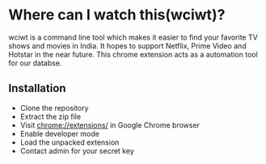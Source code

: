 # Where can I watch this(wciwt)?

wciwt is a command line tool which makes it easier to find your favorite TV shows and movies in India. It hopes to support Netflix, Prime Video and Hotstar in the near future.
This chrome extension acts as a automation tool for our databse.

## Installation

* Clone the repository
* Extract the zip file
* Visit [chrome://extensions/](chrome://extensions/) in Google Chrome browser
* Enable developer mode
* Load the unpacked extension
* Contact admin for your secret key
